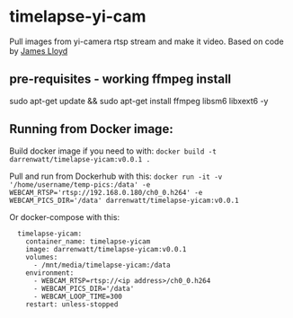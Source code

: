 # timelapse-yi-cam
Pull images from yi-camera rtsp stream and make it video.
Based on code by [James Lloyd](https://james.lloyd.ws/)

## pre-requisites - working ffmpeg install
sudo apt-get update && sudo apt-get install ffmpeg libsm6 libxext6  -y


## Running from Docker image:

Build docker image if you need to with:
`docker build -t darrenwatt/timelapse-yicam:v0.0.1 .`

Pull and run from Dockerhub with this:
`docker run -it -v '/home/username/temp-pics:/data' -e WEBCAM_RTSP='rtsp://192.168.0.180/ch0_0.h264' -e WEBCAM_PICS_DIR='/data' darrenwatt/timelapse-yicam:v0.0.1`

Or docker-compose with this:

```
  timelapse-yicam:
    container_name: timelapse-yicam
    image: darrenwatt/timelapse-yicam:v0.0.1
    volumes:
      - /mnt/media/timelapse-yicam:/data
    environment:
      - WEBCAM_RTSP=rtsp://<ip address>/ch0_0.h264
      - WEBCAM_PICS_DIR='/data'
      - WEBCAM_LOOP_TIME=300
    restart: unless-stopped
```